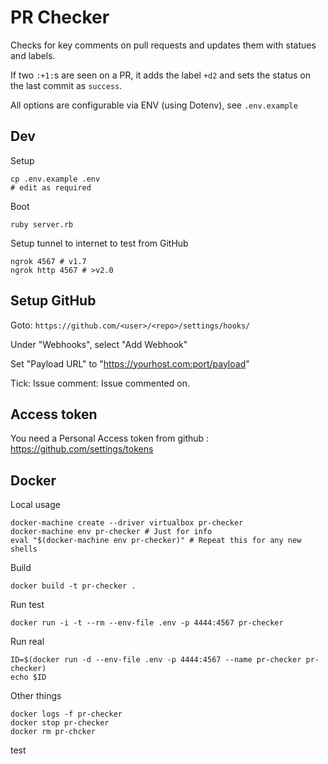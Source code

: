 # PR Checker

Checks for key comments on pull requests and updates them with statues and labels.

If two `:+1:`s are seen on a PR, it adds the label `+d2` and sets the status on the last commit as `success`.

All options are configurable via ENV (using Dotenv), see `.env.example`


## Dev

Setup

    cp .env.example .env
    # edit as required

Boot

    ruby server.rb

Setup tunnel to internet to test from GitHub

    ngrok 4567 # v1.7
    ngrok http 4567 # >v2.0

## Setup GitHub

Goto: `https://github.com/<user>/<repo>/settings/hooks/`

Under "Webhooks", select "Add Webhook"

Set "Payload URL" to "https://yourhost.com:port/payload"

Tick: Issue comment: Issue commented on.


## Access token

You need a Personal Access token from github : https://github.com/settings/tokens


## Docker

Local usage

    docker-machine create --driver virtualbox pr-checker
    docker-machine env pr-checker # Just for info
    eval "$(docker-machine env pr-checker)" # Repeat this for any new shells

Build

    docker build -t pr-checker .

Run test

    docker run -i -t --rm --env-file .env -p 4444:4567 pr-checker

Run real

    ID=$(docker run -d --env-file .env -p 4444:4567 --name pr-checker pr-checker)
    echo $ID

Other things 

    docker logs -f pr-checker
    docker stop pr-checker
    docker rm pr-chcker



test
